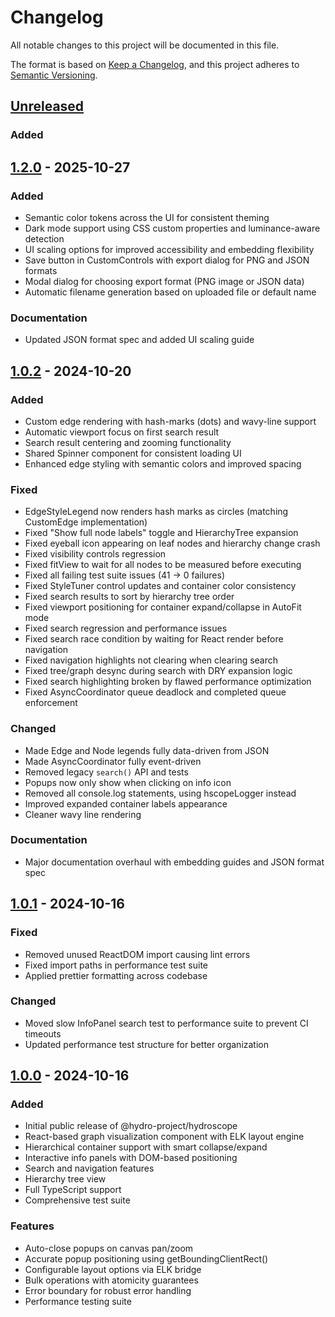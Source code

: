 # Changelog

All notable changes to this project will be documented in this file.

The format is based on [Keep a Changelog](https://keepachangelog.com/en/1.0.0/),
and this project adheres to [Semantic Versioning](https://semver.org/spec/v2.0.0.html).

## [Unreleased]

### Added

<!-- Add entries for the next release here -->

## [1.2.0] - 2025-10-27

### Added

- Semantic color tokens across the UI for consistent theming
- Dark mode support using CSS custom properties and luminance-aware detection
- UI scaling options for improved accessibility and embedding flexibility
- Save button in CustomControls with export dialog for PNG and JSON formats
- Modal dialog for choosing export format (PNG image or JSON data)
- Automatic filename generation based on uploaded file or default name

### Documentation

- Updated JSON format spec and added UI scaling guide

## [1.0.2] - 2024-10-20

### Added

- Custom edge rendering with hash-marks (dots) and wavy-line support
- Automatic viewport focus on first search result
- Search result centering and zooming functionality
- Shared Spinner component for consistent loading UI
- Enhanced edge styling with semantic colors and improved spacing

### Fixed

- EdgeStyleLegend now renders hash marks as circles (matching CustomEdge implementation)
- Fixed "Show full node labels" toggle and HierarchyTree expansion
- Fixed eyeball icon appearing on leaf nodes and hierarchy change crash
- Fixed visibility controls regression
- Fixed fitView to wait for all nodes to be measured before executing
- Fixed all failing test suite issues (41 → 0 failures)
- Fixed StyleTuner control updates and container color consistency
- Fixed search results to sort by hierarchy tree order
- Fixed viewport positioning for container expand/collapse in AutoFit mode
- Fixed search regression and performance issues
- Fixed search race condition by waiting for React render before navigation
- Fixed navigation highlights not clearing when clearing search
- Fixed tree/graph desync during search with DRY expansion logic
- Fixed search highlighting broken by flawed performance optimization
- Fixed AsyncCoordinator queue deadlock and completed queue enforcement

### Changed

- Made Edge and Node legends fully data-driven from JSON
- Made AsyncCoordinator fully event-driven
- Removed legacy `search()` API and tests
- Popups now only show when clicking on info icon
- Removed all console.log statements, using hscopeLogger instead
- Improved expanded container labels appearance
- Cleaner wavy line rendering

### Documentation

- Major documentation overhaul with embedding guides and JSON format spec

## [1.0.1] - 2024-10-16

### Fixed

- Removed unused ReactDOM import causing lint errors
- Fixed import paths in performance test suite
- Applied prettier formatting across codebase

### Changed

- Moved slow InfoPanel search test to performance suite to prevent CI timeouts
- Updated performance test structure for better organization

## [1.0.0] - 2024-10-16

### Added

- Initial public release of @hydro-project/hydroscope
- React-based graph visualization component with ELK layout engine
- Hierarchical container support with smart collapse/expand
- Interactive info panels with DOM-based positioning
- Search and navigation features
- Hierarchy tree view
- Full TypeScript support
- Comprehensive test suite

### Features

- Auto-close popups on canvas pan/zoom
- Accurate popup positioning using getBoundingClientRect()
- Configurable layout options via ELK bridge
- Bulk operations with atomicity guarantees
- Error boundary for robust error handling
- Performance testing suite

[1.0.2]: https://github.com/hydro-project/hydroscope/compare/v1.0.1...v1.0.2
[1.0.1]: https://github.com/hydro-project/hydroscope/compare/v1.0.0...v1.0.1
[1.0.0]: https://github.com/hydro-project/hydroscope/releases/tag/v1.0.0
[1.2.0]: https://github.com/hydro-project/hydroscope/compare/v1.0.2...v1.2.0
[Unreleased]: https://github.com/hydro-project/hydroscope/compare/v1.2.0...HEAD
